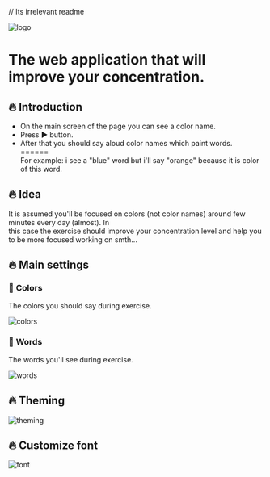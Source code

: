 // Its irrelevant readme

![logo](https://i.ibb.co/fXbyXrH/image.png)

# The web application that will improve your concentration.

## 🔥 Introduction

* On the main screen of the page you can see a color name. 
* Press ▶ button. 
* After that you should say aloud color names which paint words.  
======  
For example: i see a "blue" word but i'll say "orange" because it is color of this word.  
  
  
## 🔥 Idea  

It is assumed you'll be focused on colors (not color names) around few minutes every day (almost). In  
this case the exercise should improve your concentration level and help you to be more focused working on smth...

## 🔥 Main settings  

### 🔩  **Colors**  
  The colors you should say during exercise.  
    
![colors](https://i.ibb.co/Z2KD1TD/colors.png)
  
### 🔩 **Words**  
  The words you'll see during exercise.
    
  ![words](https://i.ibb.co/747TBqq/words.png)
  
## 🔥 Theming  
  
![theming](https://i.ibb.co/b1GzTqV/theming.gif)  
  
  
## 🔥 Customize font  
  
![font](https://i.ibb.co/SfnKnCF/fonts.gif)
  
